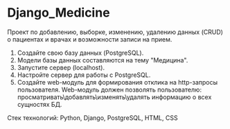 # Django_Medicine

Проект по добавлению, выборке, изменению, удалению данных (CRUD) о пациентах и врачах и возможности записи на прием.

1. Создайте свою базу данных (PostgreSQL).
2. Модели базы данных составляются на тему "Медицина".
3. Запустите сервер (localhost). 
4. Настройте сервер для работы с PostgreSQL. 
5. Создайте web-модуль для формирования отклика на http-запросы 
пользователя. Web-модуль должен позволять пользователю: 
просматривать\добавлять\изменять\удалять информацию о всех сущностях БД.

Стек технологий: Python, Django, PostgreSQL, HTML, CSS
